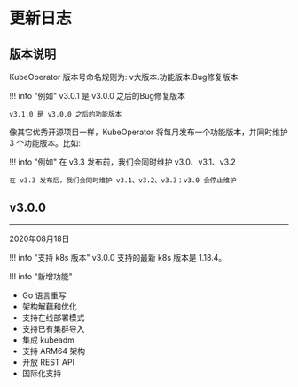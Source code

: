 # 更新日志

## 版本说明
KubeOperator 版本号命名规则为: v大版本.功能版本.Bug修复版本

!!! info "例如"
    v3.0.1 是 v3.0.0 之后的Bug修复版本

    v3.1.0 是 v3.0.0 之后的功能版本

像其它优秀开源项目一样，KubeOperator 将每月发布一个功能版本，并同时维护 3 个功能版本。比如: 

!!! info "例如"
    在 v3.3 发布前，我们会同时维护 v3.0、v3.1、v3.2

    在 v3.3 发布后，我们会同时维护 v3.1、v3.2、v3.3；v3.0 会停止维护

## v3.0.0
------------------------
2020年08月18日

!!! info "支持 k8s 版本"
    v3.0.0 支持的最新 k8s 版本是 1.18.4。

!!! info "新增功能"
- Go 语言重写
- 架构解藕和优化
- 支持在线部署模式
- 支持已有集群导入
- 集成 kubeadm
- 支持 ARM64 架构
- 开放 REST API
- 国际化支持

